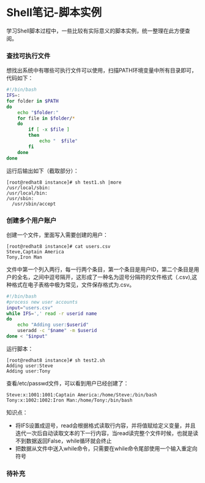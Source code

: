 # Shell笔记-脚本实例
学习Shell脚本过程中，一些比较有实际意义的脚本实例，统一整理在此方便查阅。
### 查找可执行文件
想找出系统中有哪些可执行文件可以使用，扫描PATH环境变量中所有目录即可，代码如下：
```sh
#!/bin/bash
IFS=:
for folder in $PATH
do
    echo "$folder:"
    for file in $folder/*
    do
        if [ -x $file ]
        then
            echo "  $file"
        fi
    done
done
```
运行后输出如下（截取部分）：
```
[root@redhat8 instance]# sh test1.sh |more
/usr/local/sbin:
/usr/local/bin:
/usr/sbin:
  /usr/sbin/accept
```
### 创建多个用户账户
创建一个文件，里面写入需要创建的用户：
```
[root@redhat8 instance]# cat users.csv
Steve,Captain America
Tony,Iron Man
```
文件中第一个列入两行，每一行两个条目，第一个条目是用户ID，第二个条目是用户的全名，之间中逗号隔开，这形成了一种名为逗号分隔符的文件格式（.csv),这种格式在电子表格中极为常见，文件保存格式为.csv。
```sh
#!/bin/bash
#process new user accounts
input="users.csv"
while IFS=',' read -r userid name
do
    echo "Adding user:$userid"
    useradd -c "$name" -m $userid
done < "$input"
```
运行脚本：
```
[root@redhat8 instance]# sh test2.sh
Adding user:Steve
Adding user:Tony
```
查看/etc/passwd文件，可以看到用户已经创建了：
```
Steve:x:1001:1001:Captain America:/home/Steve:/bin/bash
Tony:x:1002:1002:Iron Man:/home/Tony:/bin/bash
```
知识点：
- 将IFS设置成逗号，read会根据格式读取行内容，并将值赋给定义变量，并且迭代一次后自动读取文本的下一行内容，当read读完整个文件时候，也就是读不到数据返回False，while循环就会终止
- 把数据从文件中送入while命令，只需要在while命令尾部使用一个输入重定向符号

### 待补充
